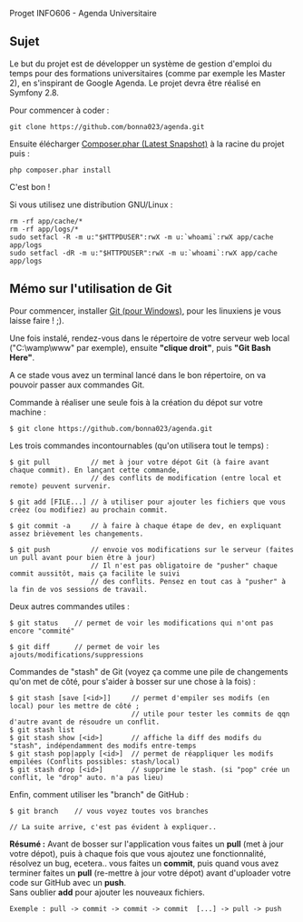 Proget INFO606 - Agenda Universitaire

Sujet
----
Le but du projet est de développer un système de gestion d'emploi du temps pour des formations universitaires (comme par exemple les Master 2), en s'inspirant de Google Agenda. Le projet devra être réalisé en Symfony 2.8.
 
 
Pour commencer à coder :
````
git clone https://github.com/bonna023/agenda.git
````
Ensuite élécharger [Composer.phar (Latest Snapshot)](https://getcomposer.org/composer.phar) à la racine du projet puis :
````
php composer.phar install
````
C'est bon !

Si vous utilisez une distribution GNU/Linux :
````
rm -rf app/cache/*
rm -rf app/logs/*
sudo setfacl -R -m u:"$HTTPDUSER":rwX -m u:`whoami`:rwX app/cache app/logs
sudo setfacl -dR -m u:"$HTTPDUSER":rwX -m u:`whoami`:rwX app/cache app/logs
````

Mémo sur l'utilisation de Git
----
Pour commencer, installer [Git (pour Windows)](https://git-scm.com/download/win), pour les linuxiens je vous laisse faire ! ;). 
 
Une fois instalé, rendez-vous dans le répertoire de votre serveur web local ("C:\wamp\www" par exemple), 
ensuite **"clique droit"**, puis **"Git Bash Here"**. 
 
A ce stade vous avez un terminal lancé dans le bon répertoire, on va pouvoir passer aux commandes Git. 
 
Commande à réaliser une seule fois à la création du dépot sur votre machine :
````
$ git clone https://github.com/bonna023/agenda.git
````

Les trois commandes incontournables (qu'on utilisera tout le temps) :
```
$ git pull          // met à jour votre dépot Git (à faire avant chaque commit). En lançant cette commande,
                    // des conflits de modification (entre local et remote) peuvent survenir.

$ git add [FILE...] // à utiliser pour ajouter les fichiers que vous créez (ou modifiez) au prochain commit.

$ git commit -a     // à faire à chaque étape de dev, en expliquant assez brièvement les changements.

$ git push          // envoie vos modifications sur le serveur (faites un pull avant pour bien être à jour)
                    // Il n'est pas obligatoire de "pusher" chaque commit aussitôt, mais ça facilite le suivi
                    // des conflits. Pensez en tout cas à "pusher" à la fin de vos sessions de travail.
```

Deux autres commandes utiles :
````
$ git status    // permet de voir les modifications qui n'ont pas encore "commité"

$ git diff      // permet de voir les ajouts/modifications/suppressions
````

Commandes de "stash" de Git (voyez ça comme une pile de changements qu'on met de côté, pour s'aider à bosser sur une chose à la fois) :
````
$ git stash [save [<id>]]     // permet d'empiler ses modifs (en local) pour les mettre de côté ;
                              // utile pour tester les commits de qqn d'autre avant de résoudre un conflit.
$ git stash list
$ git stash show [<id>]       // affiche la diff des modifs du "stash", indépendamment des modifs entre-temps
$ git stash pop|apply [<id>]  // permet de réappliquer les modifs empilées (Conflits possibles: stash/local)
$ git stash drop [<id>]       // supprime le stash. (si "pop" crée un conflit, le "drop" auto. n'a pas lieu)
````
Enfin, comment utiliser les "branch" de GitHub :
````
$ git branch    // vous voyez toutes vos branches

// La suite arrive, c'est pas évident à expliquer..
````

**Résumé :** Avant de bosser sur l'application vous faites un **pull** (met à jour votre dépot), puis à chaque fois que vous ajoutez une fonctionnalité, résolvez un bug, ecetera.. vous faites un **commit**, puis quand vous avez terminer faites un **pull** (re-mettre à jour votre dépot) avant d'uploader votre code sur GitHub avec un **push**.  
Sans oublier **add** pour ajouter les nouveaux fichiers.
````
Exemple : pull -> commit -> commit -> commit  [...] -> pull -> push
````
